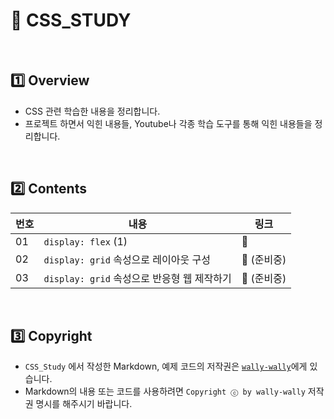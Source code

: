 # :art: CSS_STUDY

<br>

## :one: Overview

- CSS 관련 학습한 내용을 정리합니다.
- 프로젝트 하면서 익힌 내용들, Youtube나 각종 학습 도구를 통해 익힌 내용들을 정리합니다.

<br>

## :two: Contents

| 번호 | 내용                                        | 링크            |
| ---- | ------------------------------------------- | --------------- |
| 01   | `display: flex` (1)                         | :link:          |
| 02   | `display: grid` 속성으로 레이아웃 구성      | :link: (준비중) |
| 03   | `display: grid` 속성으로 반응형 웹 제작하기 | :link: (준비중) |

<br>

## :three: Copyright

- `CSS_Study` 에서 작성한 Markdown, 예제 코드의 저작권은 <a href="https://github.com/wally-wally" target="_blank">`wally-wally`</a>에게 있습니다.
- Markdown의 내용 또는 코드를 사용하려면 `Copyright ⓒ by wally-wally` 저작권 명시를 해주시기 바랍니다.